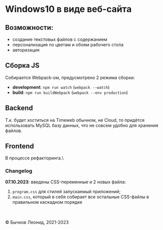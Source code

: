 # Windows10 в виде веб-сайта

## Возможности:
- создание текстовых файлов с содержанием
- персонализация по цветам и обоям рабочего стола
- авторизация

## Сборка JS
Собирается Webpack-ом, предусмотрено 2 режима сборки:
* **development**: `npm run watch` (`webpack --watch`)
* **build**: `npm run buildWebpack` (`webpack --env production`)

## Backend
Т.к. будет хоститься на Timeweb обычном, не Cloud, то придётся использовать MySQL базу данных, что не совсем удобно для хранения файлов.

## Frontend
В процессе рефакторинга.\
### Changelog
**07.10.2023**: введены CSS-переменные и 2 новых файла: 
1. `program.css` для стилей запускаемый приложений;
2. `main.css`, который в себя собирает все остальные CSS-файлы в правильном каскадном порядке

<br><br>
&copy; Бычков Леонид, 2021-2023